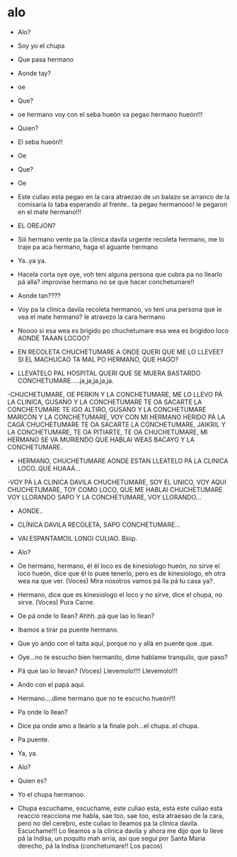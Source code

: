 # alo
+ Alo?

- Soy yo el chupa

+ Que pasa hermano

- Aonde tay?

+ oe

- Que?

+ oe hermano voy con el seba hueón va pegao hermano hueón!!!

- Quien?

+ El seba hueón!!

+ Oe

- Que?

+ Oe

- Este culiao esta pegao en la cara atraezao de un balazo se arranco de la comisaria lo taba esperando al frente.. ta pegao hermanooo! le pegaron en el mate hermano!!!

+ EL OREJON?

- Siii hermano vente pa la clinica davila urgente recoleta hermano,  me lo traje pa aca hermano, haga el aguante hermano

+ Ya..ya ya.

- Hacela corta oye oye, voh teni alguna persona que cubra pa no llearlo pá alla? improvise hermano no se que hacer conchetumare!!

+ Aonde tan????

- Voy pa la clinica davila recoleta hermanoo, vo teni una persona que le vea el mate hermano? le atravezo la cara hermano

+ Noooo si esa wea es brigido po chuchetumare esa wea es brigidoo loco AONDE TAAAN LOCOO?

- EN RECOLETA CHUCHETUMARE A ONDE QUERI QUE ME LO LLEVEE? SI EL MACHUCAO TA MAL PO HERMANO, QUE HAGO?

+ LLEVATELO PAL HOSPITAL QUERI QUE SE MUERA BASTARDO CONCHETUMARE.....ja,ja,ja,ja,ja.

-CHUCHETUMARE, OE PERKIN Y LA CONCHETUMARE, ME LO LLEVO PÁ LA CLINICA, GUSANO Y LA CONCHETUMARE TE OA SACARTE LA CONCHETUMARE TE IGO ALTIRO, GUSANO Y LA CONCHETUMARE MARICÓN Y LA CONCHETUMARE, VOY CON MI HERMANO HERIDO PÁ LA CAGÁ CHUCHETUMARE TE OA SACARTE LA CONCHETUMARE, JAIKRIL Y LA CONCHETUMARE, TE OA PITIARTE, TE OA CHUCHETUMARE, MI HERMANO SE VA MURIENDO QUE HABLAI WEAS BACAYO Y LA CONCHETUMARE.

+ HERMANO, CHUCHETUMARE AONDE ESTAN LLEATELO PÁ LA CLINICA LOCO..QUE HUAAÁ...

-VOY PÁ LA CLINICA DAVILA CHUCHETUMARE, SOY EL UNICO, VOY AQUI CHUCHETUMARE, TOY COMO LOCO, QUE ME HABLAI CHUCHETUMARE VOY LLORANDO SAPO Y LA CONCHETUMARE, VOY LLORANDO...

+ AONDE..

- CLÍNICA DAVILA RECOLETA, SAPO CONCHETUMARE...

+ VAI ESPANTAMOIL LONGI CULIAO. Biiiip.

- Alo?

+ Oe hermano, hermano, él él loco es de kinesiologo hueón, no sirve el loco hueón, dice que él lo puee tenerlo, pero es de kinesiologo, eh otra wea na que ver. (Voces) Mira nosotros vamos pá lla pá tu casa ya?.

+ Hermano, dice que es kinesiologo el loco y no sirve, dice el chupa, no sirve. (Voces) Pura Carne.

- Oe pá onde lo llean?  Ahhh..pá que lao lo llean?

+ Ibamos a tirar pa puente hermano.

- Que yo ando con el taita aquí, porque no y allá en puente que..que.

+ Oye...no te escucho bien hermanito, dime hablame tranquilo, que paso?

- Pá que lao lo llevan? (Voces) Llevemolo!!!! Llevemolo!!!

- Ando con el papá aqui.

+ Hermano....dime hermano que no te escucho hueón!!!

- Pa onde lo llean?

+ Dice pa onde amo a llearlo a la finale poh...el chupa..el chupa.

+ Pa puente.

- Ya, ya.

- Alo?

+ Quien es?

- Yo el chupa hermanoo.

+ Chupa escuchame, escuchame, este culiao esta, esta este culiao esta reaccio reacciona me habla, sae too, sae too, esta atraesao de la cara, pero no del cerebro, este culiao lo lleamos pa la clinica davila. Escuchame!!! Lo lleamos a la clinica davila y ahora me dijo que lo lleve pá la Indisa, un poquito mah arria, asi que seguí por Santa Maria derecho, pá la Indisa (conchetumare!! Los pacos)